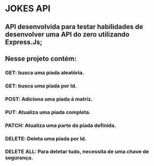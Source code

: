 # JOKES API
## API desenvolvida para testar habilidades de desenvolver uma API do zero utilizando Express.Js;
## Nesse projeto contém:
### GET: busca uma piada aleatória.
### GET: busca uma piada por Id.
### POST: Adiciona uma piada á matriz.
### PUT: Atualiza uma piada completa.
### PATCH: Atualiza uma parte da piada definida.
### DELETE: Deleta uma piada por Id.
### DELETE ALL: Para deletar tudo, necessita de uma chave de segurança.